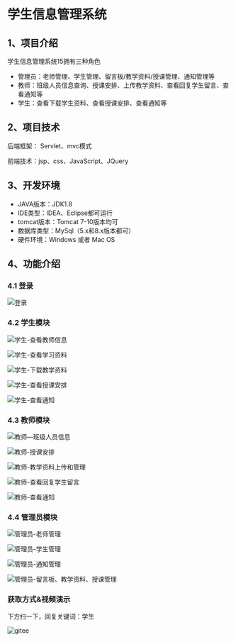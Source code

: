 # 学生信息管理系统


## 1、项目介绍

学生信息管理系统15拥有三种角色

- 管理员：老师管理、学生管理、留言板/教学资料/授课管理、通知管理等
- 教师：班级人员信息查询、授课安排、上传教学资料、查看回复学生留言、查看通知等
- 学生：查看下载学生资料、查看授课安排、查看通知等


## 2、项目技术

后端框架： Servlet、mvc模式

前端技术：jsp、css、JavaScript、JQuery

## 3、开发环境

- JAVA版本：JDK1.8
- IDE类型：IDEA、Eclipse都可运行
- tomcat版本：Tomcat 7-10版本均可
- 数据库类型：MySql（5.x和8.x版本都可） 
- 硬件环境：Windows 或者 Mac OS


## 4、功能介绍

### 4.1 登录

![登录](https://project-images-1256969109.cos.ap-chongqing.myqcloud.com/Typora-Images/202208111631759.jpg)

### 4.2 学生模块

![学生-查看教师信息](https://project-images-1256969109.cos.ap-chongqing.myqcloud.com/Typora-Images/202208111631875.jpg)

![学生-查看学习资料](https://project-images-1256969109.cos.ap-chongqing.myqcloud.com/Typora-Images/202208111631764.jpg)

![学生-下载教学资料](https://project-images-1256969109.cos.ap-chongqing.myqcloud.com/Typora-Images/202208111631621.jpg)

![学生-查看授课安排](https://project-images-1256969109.cos.ap-chongqing.myqcloud.com/Typora-Images/202208111631954.jpg)

![学生-查看通知](https://project-images-1256969109.cos.ap-chongqing.myqcloud.com/Typora-Images/202208111631127.jpg)

### 4.3 教师模块

![教师—班级人员信息](https://project-images-1256969109.cos.ap-chongqing.myqcloud.com/Typora-Images/202208111631109.jpg)

![教师-授课安排](https://project-images-1256969109.cos.ap-chongqing.myqcloud.com/Typora-Images/202208111631069.jpg)

![教师-教学资料上传和管理](https://project-images-1256969109.cos.ap-chongqing.myqcloud.com/Typora-Images/202208111631370.jpg)

![教师-查看回复学生留言](https://project-images-1256969109.cos.ap-chongqing.myqcloud.com/Typora-Images/202208111631247.jpg)

![教师-查看通知](https://project-images-1256969109.cos.ap-chongqing.myqcloud.com/Typora-Images/202208111631216.jpg)

### 4.4 管理员模块

![管理员-老师管理](https://project-images-1256969109.cos.ap-chongqing.myqcloud.com/Typora-Images/202208111631766.jpg)

![管理员-学生管理](https://project-images-1256969109.cos.ap-chongqing.myqcloud.com/Typora-Images/202208111631544.jpg)

![管理员-通知管理](https://project-images-1256969109.cos.ap-chongqing.myqcloud.com/Typora-Images/202208111631558.jpg)

![管理员-留言板、教学资料、授课管理](https://project-images-1256969109.cos.ap-chongqing.myqcloud.com/Typora-Images/202208111631550.jpg)

### 获取方式&视频演示

下方扫一下，回复关键词：学生

![gitee](https://project-images-1256969109.cos.ap-chongqing.myqcloud.com/Typora-Images/202309291447341.png)
